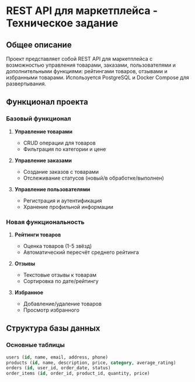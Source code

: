 # REST API для маркетплейса - Техническое задание

## Общее описание
Проект представляет собой REST API для маркетплейса с возможностью управления товарами, заказами, пользователями и дополнительными функциями: рейтингами товаров, отзывами и избранными товарами. Используется PostgreSQL и Docker Compose для развертывания.

## Функционал проекта

### Базовый функционал
1. **Управление товарами**
   - CRUD операции для товаров
   - Фильтрация по категории и цене

2. **Управление заказами**
   - Создание заказов с товарами
   - Отслеживание статусов (новый/в обработке/выполнен)

3. **Управление пользователями**
   - Регистрация и аутентификация
   - Хранение профильной информации

### Новая функциональность
1. **Рейтинги товаров**
   - Оценка товаров (1-5 звёзд)
   - Автоматический пересчёт среднего рейтинга

2. **Отзывы**
   - Текстовые отзывы к товарам
   - Сортировка по дате/рейтингу

3. **Избранное**
   - Добавление/удаление товаров
   - Просмотр избранного

## Структура базы данных

### Основные таблицы
```sql
users (id, name, email, address, phone)
products (id, name, description, price, category, average_rating)
orders (id, user_id, order_date, status)
order_items (id, order_id, product_id, quantity, price)
